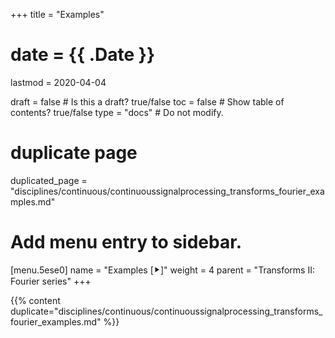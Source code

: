 +++
title = "Examples"

# date = {{ .Date }}
lastmod = 2020-04-04

draft = false  # Is this a draft? true/false
toc = false  # Show table of contents? true/false
type = "docs"  # Do not modify.

# duplicate page
duplicated_page = "disciplines/continuous/continuoussignalprocessing_transforms_fourier_examples.md"

# Add menu entry to sidebar.
[menu.5ese0]
name = "Examples [⯈]"
weight = 4
parent = "Transforms II: Fourier series"
+++

{{% content duplicate="disciplines/continuous/continuoussignalprocessing_transforms_fourier_examples.md" %}}
